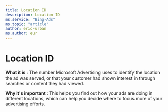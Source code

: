 ```yaml
---
title: Location ID
description: Location ID
ms.service: "Bing-Ads"
ms.topic: "article"
author: eric-urban
ms.author: eur
---
```


# Location ID

**What it is** : The number Microsoft Advertising uses to identify the location the ad was served, or that your customer had shown interest in through searches or content they had viewed.

**Why it's important** : This helps you find out how your ads are doing in different locations, which can help you decide where to focus more of your advertising efforts.


